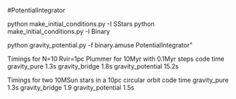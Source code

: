 #PotentialIntegrator

python make_initial_conditions.py -I SStars
python make_initial_conditions.py -I Binary

python gravity_potential.py -f binary.amuse
 PotentialIntegrator"


Timings for N=10 Rvir=1pc Plummer for 10Myr with 0.1Myr steps
code	    	   time
gravity_pure 	   1.3s
gravity_bridge	   1.8s
gravity_potential  15.2s

Timings for two 10MSun stars in a 10pc circular orbit
code	    	   time
gravity_pure 	   1.3s
gravity_bridge	   1.9
gravity_potential  1.5s